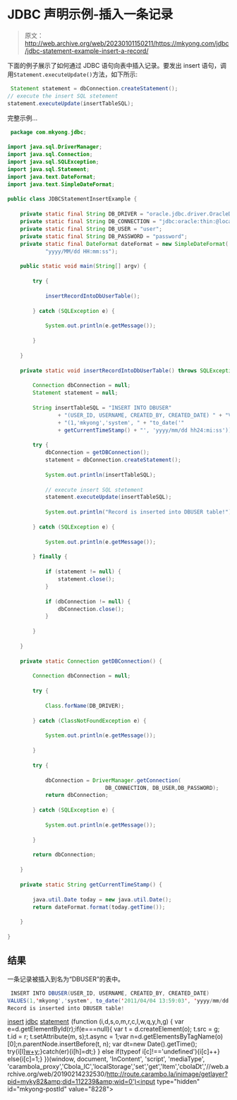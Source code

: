 # JDBC 声明示例-插入一条记录

> 原文：<http://web.archive.org/web/20230101150211/https://mkyong.com/jdbc/jdbc-statement-example-insert-a-record/>

下面的例子展示了如何通过 JDBC 语句向表中插入记录。要发出 insert 语句，调用`Statement.executeUpdate()`方法，如下所示:

```java
 Statement statement = dbConnection.createStatement();
// execute the insert SQL stetement
statement.executeUpdate(insertTableSQL); 
```

完整示例…

```java
 package com.mkyong.jdbc;

import java.sql.DriverManager;
import java.sql.Connection;
import java.sql.SQLException;
import java.sql.Statement;
import java.text.DateFormat;
import java.text.SimpleDateFormat;

public class JDBCStatementInsertExample {

	private static final String DB_DRIVER = "oracle.jdbc.driver.OracleDriver";
	private static final String DB_CONNECTION = "jdbc:oracle:thin:@localhost:1521:MKYONG";
	private static final String DB_USER = "user";
	private static final String DB_PASSWORD = "password";
	private static final DateFormat dateFormat = new SimpleDateFormat(
			"yyyy/MM/dd HH:mm:ss");

	public static void main(String[] argv) {

		try {

			insertRecordIntoDbUserTable();

		} catch (SQLException e) {

			System.out.println(e.getMessage());

		}

	}

	private static void insertRecordIntoDbUserTable() throws SQLException {

		Connection dbConnection = null;
		Statement statement = null;

		String insertTableSQL = "INSERT INTO DBUSER"
				+ "(USER_ID, USERNAME, CREATED_BY, CREATED_DATE) " + "VALUES"
				+ "(1,'mkyong','system', " + "to_date('"
				+ getCurrentTimeStamp() + "', 'yyyy/mm/dd hh24:mi:ss'))";

		try {
			dbConnection = getDBConnection();
			statement = dbConnection.createStatement();

			System.out.println(insertTableSQL);

			// execute insert SQL stetement
			statement.executeUpdate(insertTableSQL);

			System.out.println("Record is inserted into DBUSER table!");

		} catch (SQLException e) {

			System.out.println(e.getMessage());

		} finally {

			if (statement != null) {
				statement.close();
			}

			if (dbConnection != null) {
				dbConnection.close();
			}

		}

	}

	private static Connection getDBConnection() {

		Connection dbConnection = null;

		try {

			Class.forName(DB_DRIVER);

		} catch (ClassNotFoundException e) {

			System.out.println(e.getMessage());

		}

		try {

			dbConnection = DriverManager.getConnection(
                               DB_CONNECTION, DB_USER,DB_PASSWORD);
			return dbConnection;

		} catch (SQLException e) {

			System.out.println(e.getMessage());

		}

		return dbConnection;

	}

	private static String getCurrentTimeStamp() {

		java.util.Date today = new java.util.Date();
		return dateFormat.format(today.getTime());

	}

} 
```

## 结果

一条记录被插入到名为“DBUSER”的表中。

```java
 INSERT INTO DBUSER(USER_ID, USERNAME, CREATED_BY, CREATED_DATE) 
VALUES(1,'mkyong','system', to_date('2011/04/04 13:59:03', 'yyyy/mm/dd hh24:mi:ss'))
Record is inserted into DBUSER table! 
```

[insert](http://web.archive.org/web/20190214232530/http://www.mkyong.com/tag/insert/) [jdbc](http://web.archive.org/web/20190214232530/http://www.mkyong.com/tag/jdbc/) [statement](http://web.archive.org/web/20190214232530/http://www.mkyong.com/tag/statement/)![](img/c55ab0ac0bd067494619d146d4b5da20.png) (function (i,d,s,o,m,r,c,l,w,q,y,h,g) { var e=d.getElementById(r);if(e===null){ var t = d.createElement(o); t.src = g; t.id = r; t.setAttribute(m, s);t.async = 1;var n=d.getElementsByTagName(o)[0];n.parentNode.insertBefore(t, n); var dt=new Date().getTime(); try{i[l][w+y](h,i[l][q+y](h)+'&amp;'+dt);}catch(er){i[h]=dt;} } else if(typeof i[c]!=='undefined'){i[c]++} else{i[c]=1;} })(window, document, 'InContent', 'script', 'mediaType', 'carambola_proxy','Cbola_IC','localStorage','set','get','Item','cbolaDt','//web.archive.org/web/20190214232530/http://route.carambo.la/inimage/getlayer?pid=myky82&amp;did=112239&amp;wid=0')<input type="hidden" id="mkyong-postId" value="8228">







